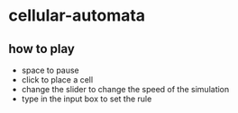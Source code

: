 # cellular-automata

how to play
----------
* space to pause
* click to place a cell
* change the slider to change the speed of the simulation
* type in the input box to set the rule
